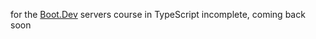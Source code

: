 for the [Boot.Dev](https://www.boot.dev/) servers course in TypeScript
incomplete, coming back soon
